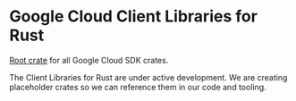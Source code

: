 # Google Cloud Client Libraries for Rust

[Root crate] for all Google Cloud SDK crates.

The Client Libraries for Rust are under active development. We are creating
placeholder crates so we can reference them in our code and tooling.

[root crate]: https://rust-lang.github.io/rfcs/3243-packages-as-optional-namespaces.html
